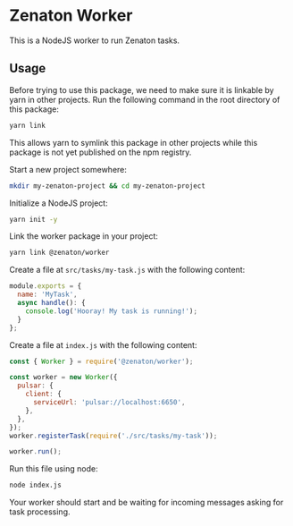 # Zenaton Worker

This is a NodeJS worker to run Zenaton tasks.

## Usage

Before trying to use this package, we need to make sure it is linkable by yarn in other projects.
Run the following command in the root directory of this package:

```bash
yarn link
```

This allows yarn to symlink this package in other projects while this package is not yet published on the npm registry.

Start a new project somewhere:

```bash
mkdir my-zenaton-project && cd my-zenaton-project
```

Initialize a NodeJS project:

```bash
yarn init -y
```

Link the worker package in your project:

```bash
yarn link @zenaton/worker
```

Create a file at `src/tasks/my-task.js` with the following content:

```javascript
module.exports = {
  name: 'MyTask',
  async handle(): {
    console.log('Hooray! My task is running!');
  }
};
```

Create a file at `index.js` with the following content:

```javascript
const { Worker } = require('@zenaton/worker');

const worker = new Worker({
  pulsar: {
    client: {
      serviceUrl: 'pulsar://localhost:6650',
    },
  },
});
worker.registerTask(require('./src/tasks/my-task'));

worker.run();
```

Run this file using node:

```bash
node index.js
```

Your worker should start and be waiting for incoming messages asking for task processing.
